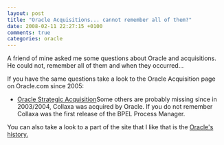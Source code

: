```yaml
---
layout: post
title: "Oracle Acquisitions... cannot remember all of them?"
date: 2008-02-11 22:27:15 +0100
comments: true
categories: oracle
---
```

A friend of mine asked me some questions about Oracle and acquisitions. He could not, remember all of them and when they occurred...

If you have the same questions take a look to the Oracle Acquisition page on Oracle.com since 2005:

* [Oracle Strategic Acquisition](http://www.oracle.com/corporate/acquisition.html)Some others are probably missing since in 2003/2004, Collaxa was acquired by Oracle. If you do not remember Collaxa was the first release of the BPEL Process Manager.

You can also take a look to a part of the site that I like that is the [Oracle's history.](http://www.oracle.com/corporate/story.html)
